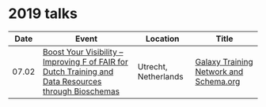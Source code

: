 2019 talks
==========

Date | Event | Location | Title
--- | --- | --- | ---
07.02 | [Boost Your Visibility – Improving F of FAIR for Dutch Training and Data Resources through Bioschemas](https://www.dtls.nl/courses/boost-your-visibility-improving-f-of-fair-for-dutch-training-and-data-resources-through-bioschemas/) | Utrecht, Netherlands | [Galaxy Training Network and Schema.org](02_07_bioschemas)

